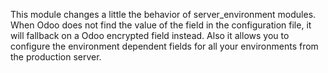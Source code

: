 This module changes a little the behavior of server_environment modules.
When Odoo does not find the value of the field in the configuration
file, it will fallback on a Odoo encrypted field instead. Also it allows
you to configure the environment dependent fields for all your
environments from the production server.
